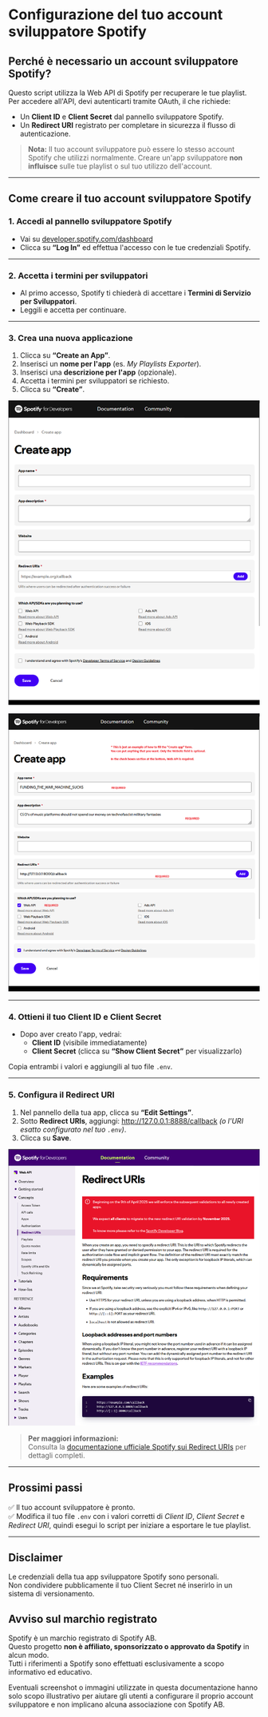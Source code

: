 # Configurazione del tuo account sviluppatore Spotify

## Perché è necessario un account sviluppatore Spotify?

Questo script utilizza la Web API di Spotify per recuperare le tue playlist.  
Per accedere all'API, devi autenticarti tramite OAuth, il che richiede:

- Un **Client ID** e **Client Secret** dal pannello sviluppatore Spotify.
- Un **Redirect URI** registrato per completare in sicurezza il flusso di autenticazione.

> **Nota:** Il tuo account sviluppatore può essere lo stesso account Spotify che utilizzi normalmente. Creare un'app
> sviluppatore **non influisce** sulle tue playlist o sul tuo utilizzo dell'account.

---

## Come creare il tuo account sviluppatore Spotify

### 1. Accedi al pannello sviluppatore Spotify

- Vai su [developer.spotify.com/dashboard](https://developer.spotify.com/dashboard)
- Clicca su **“Log In”** ed effettua l'accesso con le tue credenziali Spotify.

---

### 2. Accetta i termini per sviluppatori

- Al primo accesso, Spotify ti chiederà di accettare i **Termini di Servizio per Sviluppatori**.
- Leggili e accetta per continuare.

---

### 3. Crea una nuova applicazione

1. Clicca su **“Create an App”**.
2. Inserisci un **nome per l'app** (es. *My Playlists Exporter*).
3. Inserisci una **descrizione per l'app** (opzionale).
4. Accetta i termini per sviluppatori se richiesto.
5. Clicca su **“Create”**.

![Modulo di creazione app nel pannello sviluppatore Spotify](../images/create-app-form-in-dev-account.png)

![Esempio di modulo app compilato](../images/create-app-form-example.png)

---

### 4. Ottieni il tuo Client ID e Client Secret

- Dopo aver creato l'app, vedrai:
  - **Client ID** (visibile immediatamente)
  - **Client Secret** (clicca su **“Show Client Secret”** per visualizzarlo)

Copia entrambi i valori e aggiungili al tuo file `.env`.

---

### 5. Configura il Redirect URI

1. Nel pannello della tua app, clicca su **“Edit Settings”**.
2. Sotto **Redirect URIs**, aggiungi: <http://127.0.0.1:8888/callback> *(o l'URI esatto configurato nel tuo `.env`)*.
3. Clicca su **Save**.

![Configurazione Redirect URIs](../images/redirect-uris-capture.png)

> **Per maggiori informazioni:**  
> Consulta
> la [documentazione ufficiale Spotify sui Redirect URIs](https://developer.spotify.com/documentation/web-api/concepts/redirect_uri)
> per dettagli completi.

---

## Prossimi passi

✅ Il tuo account sviluppatore è pronto.  
✅ Modifica il tuo file `.env` con i valori corretti di *Client ID*, *Client Secret* e *Redirect URI*, quindi esegui lo
script per iniziare a esportare le tue playlist.

---

## Disclaimer

Le credenziali della tua app sviluppatore Spotify sono personali.  
Non condividere pubblicamente il tuo Client Secret né inserirlo in un sistema di versionamento.

## Avviso sul marchio registrato

Spotify è un marchio registrato di Spotify AB.  
Questo progetto **non è affiliato, sponsorizzato o approvato da Spotify** in alcun modo.  
Tutti i riferimenti a Spotify sono effettuati esclusivamente a scopo informativo ed educativo.

Eventuali screenshot o immagini utilizzate in questa documentazione hanno solo scopo illustrativo per aiutare gli utenti
a configurare il proprio account sviluppatore e non implicano alcuna associazione con Spotify AB.
